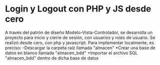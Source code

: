 # Login y Logout con PHP y JS desde cero
A través del patrón de diseño Modelo-Vista-Controlador, se desarrolla un proyecto para inicio y cierre de sesión, con usuarios y roles de usuario. Se realizó desde cero, con php y javascript.
Para implementar localmente, es preciso:
-Descargar la carpeta raíz llamada "almacen"
*Crear una base de datos en blanco llamada "almacen_bdd"
+Importar el archivo SQL "almacen_bdd" dentro de dicha base de datos
